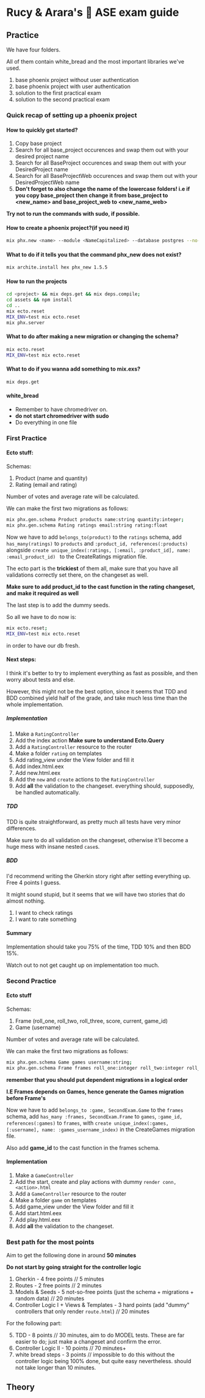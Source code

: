 # Rucy & Arara's :parrot: ASE exam guide

## Practice

We have four folders.

All of them contain white_bread and the most important libraries we've used.

1. base phoenix project without user authentication
2. base phoenix project with user authentication
3. solution to the first practical exam
4. solution to the second practical exam

### Quick recap of setting up a phoenix project

#### How to quickly get started?

1. Copy base project
2. Search for all base_project occurences and swap them out with your desired project name
3. Search for all BaseProject occurences and swap them out with your DesiredProject name
4. Search for all BaseProjectWeb occurences and swap them out with your DesiredProjectWeb name
5. **Don't forget to also change the name of the lowercase folders! i.e if you copy base_project then change it from base_project to <new_name> and base_project_web to <new_name_web>**

**Try not to run the commands with sudo, if possible.**

#### How to create a phoenix project?(if you need it)

``` sh
mix phx.new <name> --module <NameCapitalized> --database postgres --no-dashboard
```

#### What to do if it tells you that the command phx_new does not exist?

``` sh
mix archite.install hex phx_new 1.5.5
```

#### How to run the projects

``` sh
cd <project> && mix deps.get && mix deps.compile;
cd assets && npm install
cd ..
mix ecto.reset
MIX_ENV=test mix ecto.reset
mix phx.server

```

#### What to do after making a new migration or changing the schema?

``` sh
mix ecto.reset
MIX_ENV=test mix ecto.reset
```

#### What to do if you wanna add something to mix.exs?

``` sh
mix deps.get
```

#### white_bread

* Remember to have chromedriver on.
* **do not start chromedriver with sudo**
* Do everything in one file

### First Practice

#### Ecto stuff:

Schemas:

1. Product (name and quantity)
2. Rating (email and rating)

Number of votes and average rate will be calculated.

We can make the first two migrations as follows:

``` sh
mix phx.gen.schema Product products name:string quantity:integer;
mix phx.gen.schema Rating ratings email:string rating:float

```

Now we have to add `belongs_to(product)` to the `ratings` schema, add `has_many(ratings)` to `products` and `:product_id, references(:products)` alongside `create unique_index(:ratings, [:email, :product_id], name: :email_product_id)
` to the CreateRatings migration file.

The ecto part is the **trickiest** of them all, make sure that you have all validations correctly set there, on the changeset as well.

**Make sure to add product_id to the cast function in the rating changeset, and make it required as well**

The last step is to add the dummy seeds.

So all we have to do now is:

``` sh
mix ecto.reset;
MIX_ENV=test mix ecto.reset
```

in order to have our db fresh.

#### Next steps:

I think it's better to try to implement everything as fast as possible, and then worry about tests and else.

However, this might not be the best option, since it seems that TDD and BDD combined yield half of the grade, and take much less time than the whole implementation.

##### Implementation

1. Make a `RatingController`
2. Add the index action **Make sure to understand Ecto.Query**
3. Add a `RatingController` resource to the router
4. Make a folder `rating` on templates
5. Add rating_view under the View folder and fill it
6. Add index.html.eex
7. Add new.html.eex
8. Add the `new` and `create` actions to the `RatingController`
9. Add **all** the validation to the changeset. everything should, supposedly, be handled automatically.

##### TDD

TDD is quite straightforward, as pretty much all tests have very minor differences.

Make sure to do all validation on the changeset, otherwise it'll become a huge mess with insane nested `case`s.

##### BDD

I'd recommend writing the Gherkin story right after setting everything up. Free 4 points I guess.

It might sound stupid, but it seems that we will have two stories that do almost nothing.

1. I want to check ratings
2. I want to rate something

#### Summary

Implementation should take you 75% of the time, TDD 10% and then BDD 15%.

Watch out to not get caught up on implementation too much.


### Second Practice

#### Ecto stuff

Schemas:

1. Frame (roll_one, roll_two, roll_three, score, current, game_id)
2. Game (username)

Number of votes and average rate will be calculated.

We can make the first two migrations as follows:

``` sh
mix phx.gen.schema Game games username:string;
mix phx.gen.schema Frame frames roll_one:integer roll_two:integer roll_three:integer score:integer current:integer

```

**remember that you should put dependent migrations in a logical order**

**I.E Frames depends on Games, hence generate the Games migration before Frame's**

Now we have to add `belongs_to :game, SecondExam.Game` to the `frames` schema, add `has_many :frames, SecondExam.Frame` to `games`, `:game_id, references(:games)` to `frames`, with `create unique_index(:games, [:username], name: :games_username_index)` in the CreateGames migration file.

Also add **game_id** to the cast function in the frames schema.

#### Implementation

1. Make a `GameController`
2. Add the start, create and play actions with dummy `render conn, <action>.html`
3. Add a `GameController` resource to the router
4. Make a folder `game` on templates
5. Add game_view under the View folder and fill it
6. Add start.html.eex
7. Add play.html.eex
9. Add **all** the validation to the changeset. 

### Best path for the most points

Aim to get the following done in around **50 minutes**

**Do not start by going straight for the controller logic**

1. Gherkin - 4 free points // 5 minutes
2. Routes - 2 free points // 2 minutes
3. Models & Seeds - 5 not-so-free points (just the schema + migrations + random data) // 20 minutes
4. Controller Logic I + Views & Templates - 3 hard points (add "dummy" controllers that only render `route.html`)  // 20 minutes

For the following part:

5. TDD - 8 points // 30 minutes, aim to do MODEL tests. These are far easier to do; just make a changeset and confirm the error.
6. Controller Logic II - 10 points // 70 minutes+
7. white bread steps - 3 points // impossible to do this without the controller logic being 100% done, but quite easy nevertheless. should not take longer than 10 minutes.

## Theory
